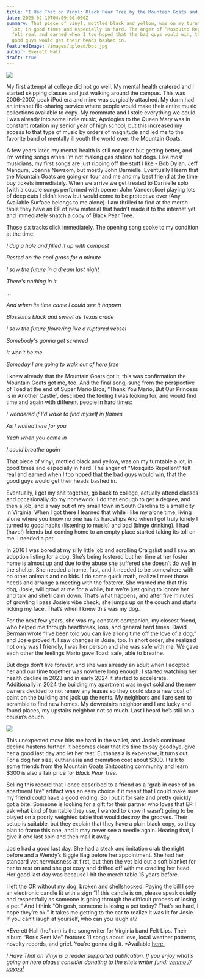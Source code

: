 ```yaml
---
title: "I Had That on Vinyl: Black Pear Tree by the Mountain Goats and Kaki King"
date: 2025-02-19T04:09:00.000Z
summary: That piece of vinyl, mottled black and yellow, was on my turntable a
  lot, in good times and especially in hard. The anger of “Mosquito Repellent”
  felt real and earned when I too hoped that the bad guys would win, that the
  good guys would get their heads bashed in.
featuredImage: /images/upload/bpt.jpg
author: Everett Hall
draft: true
---
```

![](/images/upload/bpt2.jpg)

My first attempt at college did not go well. My mental health cratered and I started skipping classes and just walking around the campus. This was 2006-2007, peak iPod era and mine was surgically attached. My dorm had an intranet file-sharing service where people would make their entire music collections available to copy. My roommate and I stole everything we could. I was already into some indie music, Apologies to the Queen Mary was in constant rotation my senior year of high school, but this increased my access to that type of music by orders of magnitude and led me to the favorite band of mentally ill youth the world over: the Mountain Goats.

A few years later, my mental health is still not great but getting better, and I’m writing songs when I’m not making gas station hot dogs. Like most musicians, my first songs are just ripping off the stuff I like - Bob Dylan, Jeff Mangum, Joanna Newsom, but mostly John Darnielle. Eventually I learn that the Mountain Goats are going on tour and me and my best friend at the time buy tickets immediately. When we arrive we get treated to Darnielle solo (with a couple songs performed with opener John Vanderslice) playing lots of deep cuts I didn’t know but would come to be protective over (Any Available Surface belongs to me alone). I am thrilled to find at the merch table they have an EP of new material that hadn’t made it to the internet yet and immediately snatch a copy of Black Pear Tree.

Those six tracks click immediately. The opening song spoke to my condition at the time:

*I dug a hole and filled it up with compost*

*Rested on the cool grass for a minute*

*I saw the future in a dream last night*

*There's nothing in it*

*…*

*And when its time came I could see it happen*

*Blossoms black and sweet as Texas crude*

*I saw the future flowering like a ruptured vessel*

*Somebody's gonna get screwed*

*It won't be me*

*Someday I am going to walk out of here free*

I knew already that the Mountain Goats got it, this was confirmation the Mountain Goats got me, too. And the final song, sung from the perspective of Toad at the end of Super Mario Bros, “Thank You Mario, But Our Princess is in Another Castle”, described the feeling I was looking for, and would find time and again with different people in hard times:

*I wondered if I'd wake to find myself in flames*

*As I waited here for you*

*Yeah when you came in*

*I could breathe again*

That piece of vinyl, mottled black and yellow, was on my turntable a lot, in good times and especially in hard. The anger of “Mosquito Repellent” felt real and earned when I too hoped that the bad guys would win, that the good guys would get their heads bashed in.

Eventually, I get my shit together, go back to college, actually attend classes and occasionally do my homework. I do that enough to get a degree, and then a job, and a way out of my small town in South Carolina to a small city in Virginia. When I got there I learned that while I like my alone time, living alone where you know no one has its hardships And when I got truly lonely I turned to good habits (listening to music) and bad (binge drinking). I had (have!) friends but coming home to an empty place started taking its toll on me. I needed a pet.

In 2016 I was bored at my silly little job and scrolling Craigslist and I saw an adoption listing for a dog. She’s being fostered but her time at her foster home is almost up and due to the abuse she suffered she doesn’t do well in the shelter. She needed a home, fast, and it needed to be somewhere with no other animals and no kids. I do some quick math, realize I meet those needs and arrange a meeting with the fosterer. She warned me that this dog, Josie, will growl at me for a while, but we’re just going to ignore her and talk and she’ll calm down. That’s what happens, and after five minutes of growling I pass Josie’s vibe check, she jumps up on the couch and starts licking my face. That’s when I knew this was my dog.

For the next few years, she was my constant companion, my closest friend, who helped me through heartbreak, loss, and general hard times. David Berman wrote “I’ve been told you can live a long time off the love of a dog,” and Josie proved it. I saw changes in Josie, too. In short order, she realized not only was I friendly, I was her person and she was safe with me. We gave each other the feelings Mario gave Toad: safe, able to breathe.

But dogs don’t live forever, and she was already an adult when I adopted her and our time together was nowhere long enough. I started watching her health decline in 2023 and in early 2024 it started to accelerate. Additionally in 2024 the building my apartment was in got sold and the new owners decided to not renew any leases so they could slap a new coat of paint on the building and jack up the rents. My neighbors and I are sent to scramble to find new homes. My downstairs neighbor and I are lucky and found places, my upstairs neighbor not so much. Last I heard he’s still on a cousin’s couch.

![](/images/upload/dog.jpg)

This unexpected move hits me hard in the wallet, and Josie’s continued decline hastens further. It becomes clear that it’s time to say goodbye, give her a good last day and let her rest. Euthanasia is expensive, it turns out. For a dog her size, euthanasia and cremation cost about $300. I talk to some friends from the Mountain Goats Shitposting community and learn $300 is also a fair price for *Black Pear Tree.*

Selling this record that I once described to a friend as a “grab in case of an apartment fire” artifact was an easy choice if it meant that I could make sure my friend could have a good ending. So I put it for sale and pretty quickly got a bite. Someone is looking for a gift for their partner who loves that EP. I ask what kind of turntable they use, I wanted to know it wasn’t going to be played on a poorly weighted table that would destroy the grooves. Their setup is suitable, but they explain that they have a plain black copy, so they plan to frame this one, and it may never see a needle again. Hearing that, I give it one last spin and then mail it away.

Josie had a good last day. She had a steak and imitation crab the night before and a Wendy’s Biggie Bag before her appointment. She had her standard vet nervousness at first, but then the vet laid out a soft blanket for her to rest on and she got cozy and drifted off with me cradling her head. Her good last day was because I hit the merch table 15 years before.

I left the OR without my dog, broken and shellshocked. Paying the bill I see an electronic candle lit with a sign “If this candle is on, please speak quietly and respectfully as someone is going through the difficult process of losing a pet.” And I think “Oh gosh, someone is losing a pet today? That’s so hard, I hope they’re ok.” It takes me getting to the car to realize it was lit for Josie. If you can’t laugh at yourself, who can you laugh at?

*Everett Hall (he/him) is the songwriter for Virginia band Felt Lips. Their album “Boris Sent Me” features 11 songs about love, local weather patterns, novelty records, and grief. You're gonna dig it. [](https://feltlips.bandcamp.com/album/boris-sent-me)*Available [here. ](https://feltlips.bandcamp.com/album/boris-sent-me)

*[](https://feltlips.bandcamp.com/album/boris-sent-me)I Have That on Vinyl is a reader supported publication. If you enjoy what’s going on here please consider donating to the site’s writer fund: [venmo](https://account.venmo.com/u/Michele-Catalano2659) // [paypal](https://www.paypal.com/paypalme/goingitaloneny?country.x=US&locale.x=en_US)*

